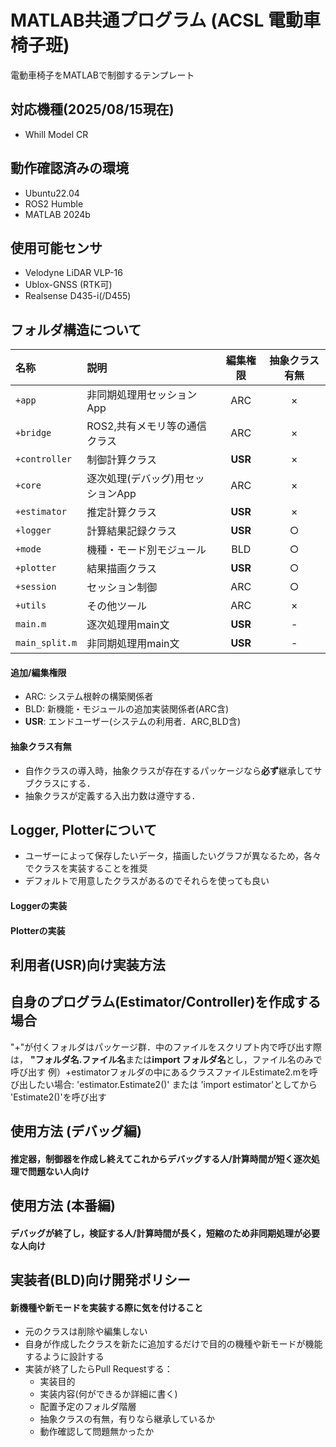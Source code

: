 # MATLAB共通プログラム (ACSL 電動車椅子班)
電動車椅子をMATLABで制御するテンプレート

## 対応機種(2025/08/15現在)
* Whill Model CR

## 動作確認済みの環境
* Ubuntu22.04
* ROS2 Humble
* MATLAB 2024b

## 使用可能センサ
* Velodyne LiDAR VLP-16
* Ublox-GNSS (RTK可)
* Realsense D435-i(/D455)

## フォルダ構造について
| 名称          | 説明                                | 編集権限  | 抽象クラス有無   |
|:--------------|:------------------------------------|:--------:|:--------------:|
| `+app`          | 非同期処理用セッションApp           | ARC      | ×              |
| `+bridge`       | ROS2,共有メモリ等の通信クラス       | ARC      | ×              |
| `+controller`   | 制御計算クラス                     | **USR**  | ×              |
| `+core`         | 逐次処理(デバッグ)用セッションApp   | ARC      | ×              |
| `+estimator`    | 推定計算クラス                     | **USR**  | ×              |
| `+logger`       | 計算結果記録クラス                 | **USR**  | ○              |
| `+mode`         | 機種・モード別モジュール            | BLD      | ○              |
| `+plotter`      | 結果描画クラス                     | **USR**  | ○              |
| `+session`      | セッション制御                     | ARC      | ○              |
| `+utils`        | その他ツール                       | ARC      | ×              |
| `main.m`        | 逐次処理用main文                   | **USR**  | -              |
| `main_split.m`  | 非同期処理用main文                 | **USR**  | -              |

#### 追加/編集権限
* ARC: システム根幹の構築関係者
* BLD: 新機能・モジュールの追加実装関係者(ARC含)
* **USR**: エンドユーザー(システムの利用者．ARC,BLD含)

#### 抽象クラス有無
* 自作クラスの導入時，抽象クラスが存在するパッケージなら**必ず**継承してサブクラスにする．
* 抽象クラスが定義する入出力数は遵守する．

## Logger, Plotterについて
* ユーザーによって保存したいデータ，描画したいグラフが異なるため，各々でクラスを実装することを推奨
* デフォルトで用意したクラスがあるのでそれらを使っても良い
#### Loggerの実装

#### Plotterの実装


## 利用者(USR)向け実装方法
## 自身のプログラム(Estimator/Controller)を作成する場合
"+"が付くフォルダはパッケージ群．中のファイルをスクリプト内で呼び出す際は，
**"フォルダ名.ファイル名**または**import フォルダ名**とし，ファイル名のみで呼び出す
例）+estimatorフォルダの中にあるクラスファイルEstimate2.mを呼び出したい場合:
'estimator.Estimate2()' または
'import estimator'としてから 'Estimate2()'を呼び出す

## 使用方法 (デバッグ編)
#### 推定器，制御器を作成し終えてこれからデバッグする人/計算時間が短く逐次処理で問題ない人向け

## 使用方法 (本番編)
#### デバッグが終了し，検証する人/計算時間が長く，短縮のため非同期処理が必要な人向け

## 実装者(BLD)向け開発ポリシー
#### 新機種や新モードを実装する際に気を付けること
* 元のクラスは削除や編集しない
* 自身が作成したクラスを新たに追加するだけで目的の機種や新モードが機能するように設計する
* 実装が終了したらPull Requestする：
  * 実装目的
  * 実装内容(何ができるか詳細に書く)
  * 配置予定のフォルダ階層
  * 抽象クラスの有無，有りなら継承しているか
  * 動作確認して問題無かったか

